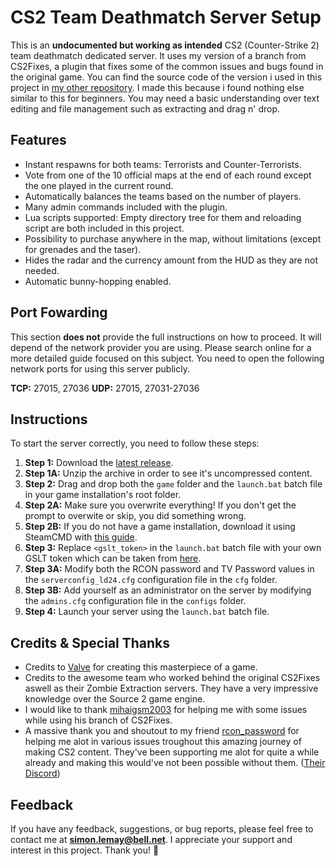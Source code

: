 # CS2 Team Deathmatch Server Setup

This is an **undocumented but working as intended** CS2 (Counter-Strike 2) team deathmatch dedicated server. It uses my version of a branch from CS2Fixes, a plugin that fixes some of the common issues and bugs found in the original game. You can find the source code of the version i used in this project in [my other repository](https://github.com/LifeDreamer24/CS2Fixes). I made this because i found nothing else similar to this for beginners.
You may need a basic understanding over text editing and file management such as extracting and drag n' drop.

## Features

- Instant respawns for both teams: Terrorists and Counter-Terrorists.
- Vote from one of the 10 official maps at the end of each round except the one played in the current round.
- Automatically balances the teams based on the number of players.
- Many admin commands included with the plugin.
- Lua scripts supported: Empty directory tree for them and reloading script are both included in this project.
- Possibility to purchase anywhere in the map, without limitations (except for grenades and the taser).
- Hides the radar and the currency amount from the HUD as they are not needed.
- Automatic bunny-hopping enabled.

## Port Fowarding

This section **does not** provide the full instructions on how to proceed. It will depend of the network provider you are using. Please search online for a more detailed guide focused on this subject.
You need to open the following network ports for using this server publicly.

**TCP:** 27015, 27036
**UDP:** 27015, 27031-27036

## Instructions

To start the server correctly, you need to follow these steps:

1. **Step 1:** Download the [latest release](https://github.com/LifeDreamer24/cs2-ds/releases/latest).
2. **Step 1A:** Unzip the archive in order to see it's uncompressed content.
3. **Step 2:** Drag and drop both the `game` folder and the `launch.bat` batch file in your game installation's root folder.
4. **Step 2A:** Make sure you overwrite everything! If you don't get the prompt to overwite or skip, you did something wrong.
5. **Step 2B:** If you do not have a game installation, download it using SteamCMD with [this guide](https://developer.valvesoftware.com/wiki/Counter-Strike_2/Dedicated_Servers).
6. **Step 3:** Replace `<gslt_token>` in the `launch.bat` batch file with your own GSLT token which can be taken from [here](https://steamcommunity.com/dev/managegameservers).
7. **Step 3A:** Modify both the RCON password and TV Password values in the `serverconfig_ld24.cfg` configuration file in the `cfg` folder.
8. **Step 3B:** Add yourself as an administrator on the server by modifying the `admins.cfg` configuration file in the `configs` folder.
9. **Step 4:** Launch your server using the `launch.bat` batch file.

## Credits & Special Thanks

- Credits to [Valve](https://github.com/ValveSoftware) for creating this masterpiece of a game.
- Credits to the awesome team who worked behind the original CS2Fixes aswell as their Zombie Extraction servers. They have a very impressive knowledge over the Source 2 game engine.
- I would like to thank [mihaigsm2003](https://github.com/mihaigsm2003) for helping me with some issues while using his branch of CS2Fixes.
- A massive thank you and shoutout to my friend [rcon_password](https://github.com/rcon420) for helping me alot in various issues troughout this amazing journey of making CS2 content. They've been supporting me alot for quite a while already and making this would've not been possible without them. ([Their Discord](https://discord.gg/chill-lv-cs-go-cs2-538820484913954847))

## Feedback

If you have any feedback, suggestions, or bug reports, please feel free to contact me at **simon.lemay@bell.net**. I appreciate your support and interest in this project. Thank you! 🙏
